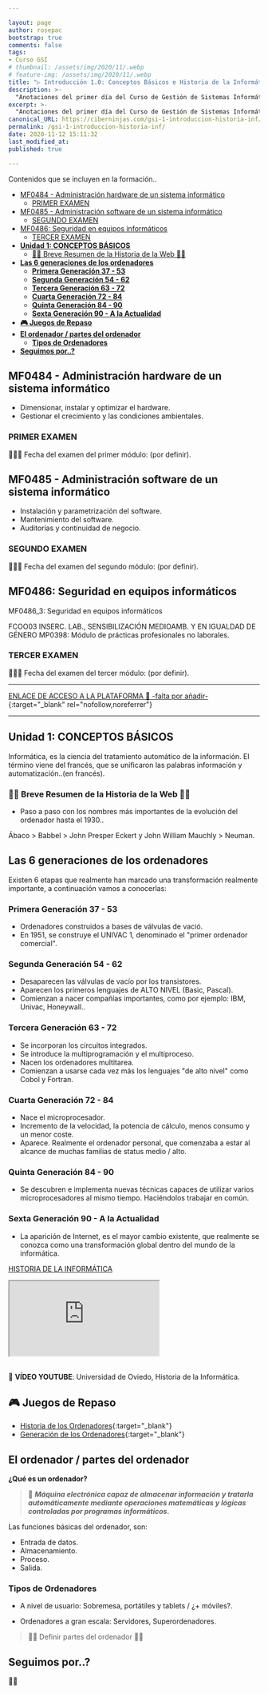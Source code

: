 ```yaml
---

layout: page
author: rosepac
bootstrap: true
comments: false
tags:
- Curso GSI
# thumbnail: /assets/img/2020/11/.webp
# feature-img: /assets/img/2020/11/.webp
title: "▷ Introducción 1.0: Conceptos Básicos e Historia de la Informática"
description: >-
  "Anotaciones del primer día del Curso de Gestión de Sistemas Informáticos y un corto repaso a la historia de la informática."
excerpt: >-
  "Anotaciones del primer día del Curso de Gestión de Sistemas Informáticos y un corto repaso a la historia de la informática."
canonical_URL: https://ciberninjas.com/gsi-1-introduccion-historia-inf/
permalink: /gsi-1-introduccion-historia-inf/
date: 2020-11-12 15:11:32
last_modified_at: 
published: true

---
```


Contenidos que se incluyen en la formación..

- [MF0484 - Administración hardware de un sistema informático](#mf0484---administración-hardware-de-un-sistema-informático)
  - [PRIMER EXAMEN](#primer-examen)
- [MF0485 - Administración software de un sistema informático](#mf0485---administración-software-de-un-sistema-informático)
  - [SEGUNDO EXAMEN](#segundo-examen)
- [MF0486: Seguridad en equipos informáticos](#mf0486-seguridad-en-equipos-informáticos)
  - [TERCER EXAMEN](#tercer-examen)
- [**Unidad 1: CONCEPTOS BÁSICOS**](#unidad-1-conceptos-básicos)
  - [👷‍♂️ Breve Resumen de la Historia de la Web 👷‍♂️](#️-breve-resumen-de-la-historia-de-la-web-️)
- [**Las 6 generaciones de los ordenadores**](#las-6-generaciones-de-los-ordenadores)
  - [**Primera Generación 37 - 53**](#primera-generación-37---53)
  - [**Segunda Generación 54 - 62**](#segunda-generación-54---62)
  - [**Tercera Generación 63 - 72**](#tercera-generación-63---72)
  - [**Cuarta Generación 72 - 84**](#cuarta-generación-72---84)
  - [**Quinta Generación 84 - 90**](#quinta-generación-84---90)
  - [**Sexta Generación 90 - A la Actualidad**](#sexta-generación-90---a-la-actualidad)
- [**🎮 Juegos de Repaso**](#-juegos-de-repaso)
- [**El ordenador / partes del ordenador**](#el-ordenador--partes-del-ordenador)
  - [**Tipos de Ordenadores**](#tipos-de-ordenadores)
- [**Seguimos por..?**](#seguimos-por)

## MF0484 - Administración hardware de un sistema informático

- Dimensionar, instalar y optimizar el hardware.
- Gestionar el crecimiento y las condiciones ambientales.

### PRIMER EXAMEN 

👷‍♂️📆 Fecha del examen del primer módulo: (por definir).

## MF0485 - Administración software de un sistema informático 

- Instalación y parametrización del software.
- Mantenimiento del software.
- Auditorías y continuidad de negocio.

### SEGUNDO EXAMEN 

👷‍♂️📆 Fecha del examen del segundo módulo: (por definir).

## MF0486: Seguridad en equipos informáticos

MF0486_3: Seguridad en equipos informáticos
<!-- https://www.intergrupo.net/desempleados-larga-duracion-presencial/gestion-de-sistemas-informaticos/ -->
FCOO03 INSERC. LAB., SENSIBILIZACIÓN MEDIOAMB. Y EN IGUALDAD DE GÉNERO
MP0398: Módulo de prácticas profesionales no laborales.

### TERCER EXAMEN 

👷‍♂️📆 Fecha del examen del tercer módulo: (por definir).

---

[ENLACE DE ACCESO A LA PLATAFORMA 🚪 -falta por añadir-](){:target="_blank" rel="nofollow,noreferrer"}

---

## **Unidad 1: CONCEPTOS BÁSICOS**

Informática, es la ciencia del tratamiento automático de la información. El término viene del francés, que se unificaron las palabras información y automatización..(en francés).

### 👷‍♂️ Breve Resumen de la Historia de la Web 👷‍♂️

- Paso a paso con los nombres más importantes de la evolución del ordenador hasta el 1930..

Ábaco > Babbel > John Presper Eckert y John William Mauchly > Neuman.

## **Las 6 generaciones de los ordenadores**

Existen 6 etapas que realmente han marcado una transformación realmente importante, a continuación vamos a conocerlas:

### **Primera Generación 37 - 53**

- Ordenadores construidos a bases de válvulas de vació.
- En 1951, se construye el UNIVAC 1, denominado el "primer ordenador comercial".

###  **Segunda Generación 54 - 62**

- Desaparecen las válvulas de vacío por los transistores.
- Aparecen los primeros lenguajes de ALTO NIVEL (Basic, Pascal).
- Comienzan a nacer compañías importantes, como por ejemplo: IBM, Univac, Honeywall..

### **Tercera Generación 63 - 72**

- Se incorporan los circuitos integrados.
- Se introduce la multiprogramación y el multiproceso.
- Nacen los ordenadores multitarea.
- Comienzan a usarse cada vez más los lenguajes "de alto nivel" como Cobol y Fortran.

### **Cuarta Generación 72 - 84**

- Nace el microprocesador.
- Incremento de la velocidad, la potencia de cálculo, menos consumo y un menor coste.
- Aparece. Realmente el ordenador personal, que comenzaba a estar al alcance de muchas familias de status medio / alto.

### **Quinta Generación 84 - 90**

- Se descubren e implementa nuevas técnicas capaces de utilizar varios microprocesadores al mismo tiempo. Haciéndolos trabajar en común.

### **Sexta Generación 90 - A la Actualidad**

- La aparición de Internet, es el mayor cambio existente, que realmente se conozca como una transformación global dentro del mundo de la informática.

[HISTORIA DE LA INFORMÁTICA]()

<div class="embed-responsive embed-responsive-16by9">
  <iframe class="embed-responsive-item" src="https://www.youtube-nocookie.com/embed/6sTPEtzNIsA" allowfullscreen></iframe>
</div><br/>

🎥 **VÍDEO YOUTUBE**: Universidad de Oviedo, Historia de la Informática.

## **🎮 Juegos de Repaso**

- [Historia de los Ordenadores](https://es.educaplay.com/recursos-educativos/3898957-historia_ordenadores.html){:target="_blank"}
- [Generación de los Ordenadores](https://es.educaplay.com/es/recursoseducativos/3898960/generaciones_ordenadores.htm){:target="_blank"}

## **El ordenador / partes del ordenador**

**¿Qué es un ordenador?**

> 🌟 ***Máquina electrónica capaz de almacenar información y tratarla automáticamente mediante operaciones matemáticas y lógicas controladas por programas informáticos.***

Las funciones básicas del ordenador, son:

- Entrada de datos.
- Almacenamiento.
- Proceso.
- Salida.

### **Tipos de Ordenadores**

- A nivel de usuario: Sobremesa, portátiles y tablets / ¿+ móviles?.

- Ordenadores a gran escala: Servidores, Superordenadores.

> 👷‍♂️ Definir partes del ordenador 👷‍♂️

## **Seguimos por..?**

👷‍♂️